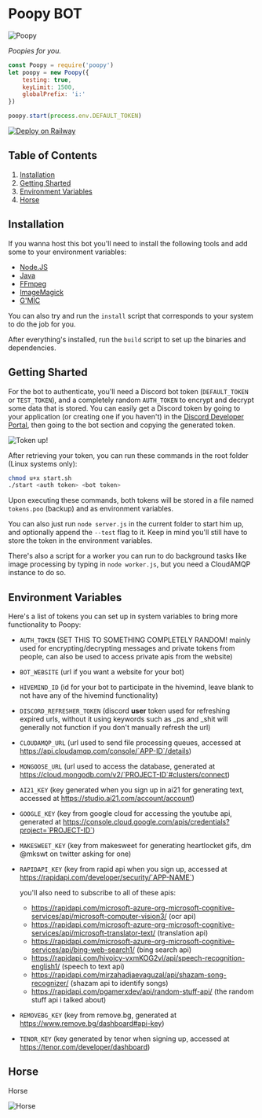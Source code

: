 # Poopy BOT
![Poopy](https://raw.githubusercontent.com/raIeigh/poopy/main/assets/image/poopy.png)

_Poopies for you._

```javascript
const Poopy = require('poopy')
let poopy = new Poopy({
    testing: true,
    keyLimit: 1500,
    globalPrefix: 'i:'
})

poopy.start(process.env.DEFAULT_TOKEN)
```

[![Deploy on Railway](https://railway.app/button.svg)](https://railway.app/new/template/KRX2Oi?referralCode=Vb0OxC)

## Table of Contents
1. [Installation](#installation)
2. [Getting Sharted](#getting-sharted)
3. [Environment Variables](#environment-variables)
4. [Horse](#horse)

## Installation

If you wanna host this bot you'll need to install the following tools and add some to your environment variables:
  - [Node.JS](https://nodejs.org/en/download)
  - [Java](https://www.java.com/download/manual.jsp)
  - [FFmpeg](https://ffmpeg.org/download.html)
  - [ImageMagick](https://imagemagick.org/script/download.php)
  - [G'MIC](https://gmic.eu/download.html)

You can also try and run the `install` script that corresponds to your system to do the job for you.

After everything's installed, run the `build` script to set up the binaries and dependencies.

## Getting Sharted

For the bot to authenticate, you'll need a Discord bot token (`DEFAULT_TOKEN` or `TEST_TOKEN`), and a completely random `AUTH_TOKEN` to encrypt and decrypt some data that is stored. You can easily get a Discord token by going to your application (or creating one if you haven't) in the [Discord Developer Portal](https://discord.com/developers/applications), then going to the bot section and copying the generated token.

![Token up!](https://raw.githubusercontent.com/raIeigh/poopy/main/assets/image/token.png)

After retrieving your token, you can run these commands in the root folder (Linux systems only):
```bash
chmod u+x start.sh
./start <auth token> <bot token>
```
Upon executing these commands, both tokens will be stored in a file named `tokens.poo` (backup) and as environment variables.

You can also just run `node server.js` in the current folder to start him up, and optionally append the `--test` flag to it. Keep in mind you'll still have to store the token in the environment variables.

There's also a script for a worker you can run to do background tasks like image processing by typing in `node worker.js`, but you need a CloudAMQP instance to do so.

## Environment Variables

Here's a list of tokens you can set up in system variables to bring more functionality to Poopy:
  - `AUTH_TOKEN` (SET THIS TO SOMETHING COMPLETELY RANDOM! mainly used for encrypting/decrypting messages and private tokens from people, can also be used to access private apis from the website)
  - `BOT_WEBSITE` (url if you want a website for your bot)
  - `HIVEMIND_ID` (id for your bot to participate in the hivemind, leave blank to not have any of the hivemind functionality)
  - `DISCORD_REFRESHER_TOKEN` (discord **user** token used for refreshing expired urls, without it using keywords such as _ps and _shit will generally not function if you don't manually refresh the url)
  - `CLOUDAMQP_URL` (url used to send file processing queues, accessed at https://api.cloudamqp.com/console/`APP-ID`/details)
  - `MONGOOSE_URL` (url used to access the database, generated at https://cloud.mongodb.com/v2/`PROJECT-ID`#clusters/connect)
  - `AI21_KEY` (key generated when you sign up in ai21 for generating text, accessed at https://studio.ai21.com/account/account)
  - `GOOGLE_KEY` (key from google cloud for accessing the youtube api, generated at https://console.cloud.google.com/apis/credentials?project=`PROJECT-ID`)
  - `MAKESWEET_KEY` (key from makesweet for generating heartlocket gifs, dm @mkswt on twitter asking for one)
  - `RAPIDAPI_KEY` (key from rapid api when you sign up, accessed at https://rapidapi.com/developer/security/`APP-NAME`)

    you'll also need to subscribe to all of these apis:
    - https://rapidapi.com/microsoft-azure-org-microsoft-cognitive-services/api/microsoft-computer-vision3/ (ocr api)
    - https://rapidapi.com/microsoft-azure-org-microsoft-cognitive-services/api/microsoft-translator-text/ (translation api)
    - https://rapidapi.com/microsoft-azure-org-microsoft-cognitive-services/api/bing-web-search1/ (bing search api)
    - https://rapidapi.com/hivoicy-vxmKOG2vl/api/speech-recognition-english1/ (speech to text api)
    - https://rapidapi.com/mirzahadjaevaguzal/api/shazam-song-recognizer/ (shazam api to identify songs)
    - https://rapidapi.com/pgamerxdev/api/random-stuff-api/ (the random stuff api i talked about)
  - `REMOVEBG_KEY` (key from remove.bg, generated at https://www.remove.bg/dashboard#api-key)
  - `TENOR_KEY` (key generated by tenor when signing up, accessed at https://tenor.com/developer/dashboard)

## Horse

Horse

![Horse](https://raw.githubusercontent.com/raIeigh/poopy/main/assets/image/horse.gif)